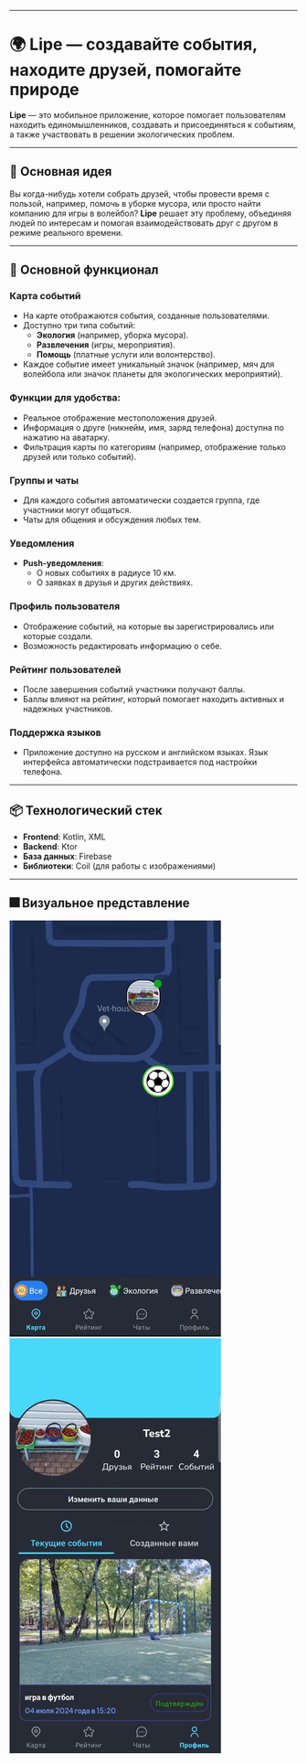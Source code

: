 
---

# 🌍 Lipe — создавайте события, находите друзей, помогайте природе

**Lipe** — это мобильное приложение, которое помогает пользователям находить единомышленников, создавать и присоединяться к событиям, а также участвовать в решении экологических проблем.

---

## 🚀 Основная идея

Вы когда-нибудь хотели собрать друзей, чтобы провести время с пользой, например, помочь в уборке мусора, или просто найти компанию для игры в волейбол? **Lipe** решает эту проблему, объединяя людей по интересам и помогая взаимодействовать друг с другом в режиме реального времени.

---

## 🎯 Основной функционал

### Карта событий

- На карте отображаются события, созданные пользователями.
- Доступно три типа событий:
    - **Экология** (например, уборка мусора).
    - **Развлечения** (игры, мероприятия).
    - **Помощь** (платные услуги или волонтерство).
- Каждое событие имеет уникальный значок (например, мяч для волейбола или значок планеты для экологических мероприятий).

### Функции для удобства:

- Реальное отображение местоположения друзей.
- Информация о друге (никнейм, имя, заряд телефона) доступна по нажатию на аватарку.
- Фильтрация карты по категориям (например, отображение только друзей или только событий).

### Группы и чаты

- Для каждого события автоматически создается группа, где участники могут общаться.
- Чаты для общения и обсуждения любых тем.

### Уведомления

- **Push-уведомления**:
    - О новых событиях в радиусе 10 км.
    - О заявках в друзья и других действиях.

### Профиль пользователя

- Отображение событий, на которые вы зарегистрировались или которые создали.
- Возможность редактировать информацию о себе.

### Рейтинг пользователей

- После завершения событий участники получают баллы.
- Баллы влияют на рейтинг, который помогает находить активных и надежных участников.

### Поддержка языков

- Приложение доступно на русском и английском языках. Язык интерфейса автоматически подстраивается под настройки телефона.

---

## 📦 Технологический стек

- **Frontend**: Kotlin, XML
- **Backend**: Ktor
- **База данных**: Firebase
- **Библиотеки**: Coil (для работы с изображениями)

---
## 🎆 Визуальное представление

![gif](lipeMap.gif)
![gif](lipeProfile.gif)

